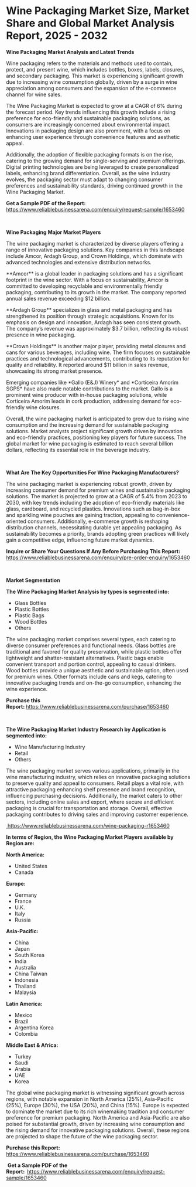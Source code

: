 <p><h1>Wine Packaging Market Size, Market Share and Global Market Analysis Report, 2025 - 2032</h1></p><p><strong>Wine Packaging Market Analysis and Latest Trends</strong></p>
<p><p>Wine packaging refers to the materials and methods used to contain, protect, and present wine, which includes bottles, boxes, labels, closures, and secondary packaging. This market is experiencing significant growth due to increasing wine consumption globally, driven by a surge in wine appreciation among consumers and the expansion of the e-commerce channel for wine sales. </p><p>The Wine Packaging Market is expected to grow at a CAGR of 6% during the forecast period. Key trends influencing this growth include a rising preference for eco-friendly and sustainable packaging solutions, as consumers are increasingly concerned about environmental impact. Innovations in packaging design are also prominent, with a focus on enhancing user experience through convenience features and aesthetic appeal.</p><p>Additionally, the adoption of flexible packaging formats is on the rise, catering to the growing demand for single-serving and premium offerings. Digital printing technologies are being leveraged to create personalized labels, enhancing brand differentiation. Overall, as the wine industry evolves, the packaging sector must adapt to changing consumer preferences and sustainability standards, driving continued growth in the Wine Packaging Market.</p></p>
<p><strong>Get a Sample PDF of the Report:&nbsp;</strong> <a href="https://www.reliablebusinessarena.com/enquiry/request-sample/1653460?utm_campaign=3581&utm_medium=2&utm_source=Github&utm_content=ia&utm_term=16042025&utm_id=wine-packaging">https://www.reliablebusinessarena.com/enquiry/request-sample/1653460</a></p>
<p>&nbsp;</p>
<p><strong>Wine Packaging Major Market Players</strong></p>
<p><p>The wine packaging market is characterized by diverse players offering a range of innovative packaging solutions. Key companies in this landscape include Amcor, Ardagh Group, and Crown Holdings, which dominate with advanced technologies and extensive distribution networks. </p><p>**Amcor** is a global leader in packaging solutions and has a significant footprint in the wine sector. With a focus on sustainability, Amcor is committed to developing recyclable and environmentally friendly packaging, contributing to its growth in the market. The company reported annual sales revenue exceeding $12 billion. </p><p>**Ardagh Group** specializes in glass and metal packaging and has strengthened its position through strategic acquisitions. Known for its emphasis on design and innovation, Ardagh has seen consistent growth. The company’s revenue was approximately $3.7 billion, reflecting its robust presence in wine packaging.</p><p>**Crown Holdings** is another major player, providing metal closures and cans for various beverages, including wine. The firm focuses on sustainable practices and technological advancements, contributing to its reputation for quality and reliability. It reported around $11 billion in sales revenue, showcasing its strong market presence.</p><p>Emerging companies like *Gallo (E&J) Winery* and *Corticeira Amorim SGPS* have also made notable contributions to the market. Gallo is a prominent wine producer with in-house packaging solutions, while Corticeira Amorim leads in cork production, addressing demand for eco-friendly wine closures.</p><p>Overall, the wine packaging market is anticipated to grow due to rising wine consumption and the increasing demand for sustainable packaging solutions. Market analysts project significant growth driven by innovation and eco-friendly practices, positioning key players for future success. The global market for wine packaging is estimated to reach several billion dollars, reflecting its essential role in the beverage industry.</p></p>
<p>&nbsp;</p>
<p><strong>What Are The Key Opportunities For Wine Packaging Manufacturers?</strong></p>
<p><p>The wine packaging market is experiencing robust growth, driven by increasing consumer demand for premium wines and sustainable packaging solutions. The market is projected to grow at a CAGR of 5.4% from 2023 to 2030, with key trends including the adoption of eco-friendly materials like glass, cardboard, and recycled plastics. Innovations such as bag-in-box and sparkling wine pouches are gaining traction, appealing to convenience-oriented consumers. Additionally, e-commerce growth is reshaping distribution channels, necessitating durable yet appealing packaging. As sustainability becomes a priority, brands adopting green practices will likely gain a competitive edge, influencing future market dynamics.</p></p>
<p><strong>Inquire or Share Your Questions If Any Before Purchasing This Report:</strong> <a href="https://www.reliablebusinessarena.com/enquiry/pre-order-enquiry/1653460?utm_campaign=3581&utm_medium=2&utm_source=Github&utm_content=ia&utm_term=16042025&utm_id=wine-packaging">https://www.reliablebusinessarena.com/enquiry/pre-order-enquiry/1653460</a></p>
<p>&nbsp;</p>
<p><strong>Market Segmentation</strong></p>
<p><strong>The Wine Packaging Market Analysis by types is segmented into:</strong></p>
<p><ul><li>Glass Bottles</li><li>Plastic Bottles</li><li>Plastic Bags</li><li>Wood Bottles</li><li>Others</li></ul></p>
<p><p>The wine packaging market comprises several types, each catering to diverse consumer preferences and functional needs. Glass bottles are traditional and favored for quality preservation, while plastic bottles offer lightweight and shatter-resistant alternatives. Plastic bags enable convenient transport and portion control, appealing to casual drinkers. Wood bottles provide a unique aesthetic and sustainable option, often used for premium wines. Other formats include cans and kegs, catering to innovative packaging trends and on-the-go consumption, enhancing the wine experience.</p></p>
<p><strong>Purchase this Report:&nbsp;</strong><a href="https://www.reliablebusinessarena.com/purchase/1653460?utm_campaign=3581&utm_medium=2&utm_source=Github&utm_content=ia&utm_term=16042025&utm_id=wine-packaging">https://www.reliablebusinessarena.com/purchase/1653460</a></p>
<p>&nbsp;</p>
<p><strong>The Wine Packaging Market Industry Research by Application is segmented into:</strong></p>
<p><ul><li>Wine Manufacturing Industry</li><li>Retail</li><li>Others</li></ul></p>
<p><p>The wine packaging market serves various applications, primarily in the wine manufacturing industry, which relies on innovative packaging solutions to preserve quality and appeal to consumers. Retail plays a vital role, with attractive packaging enhancing shelf presence and brand recognition, influencing purchasing decisions. Additionally, the market caters to other sectors, including online sales and export, where secure and efficient packaging is crucial for transportation and storage. Overall, effective packaging contributes to driving sales and improving customer experience.</p></p>
<p><a href="https://www.reliablebusinessarena.com/wine-packaging-r1653460?utm_campaign=3581&utm_medium=2&utm_source=Github&utm_content=ia&utm_term=16042025&utm_id=wine-packaging">&nbsp;https://www.reliablebusinessarena.com/wine-packaging-r1653460</a></p>
<p><strong>In terms of Region, the Wine Packaging Market Players available by Region are:</strong></p>
<p>
    <p> <strong> North America: </strong>
        <ul>
            <li>United States</li>
            <li>Canada</li>
        </ul>
        </p> 
    <p> <strong> Europe: </strong>
        <ul>
            <li>Germany</li>
            <li>France</li>
            <li>U.K.</li>
            <li>Italy</li>
            <li>Russia</li>
        </ul>
        </p> 
    <p> <strong> Asia-Pacific: </strong>
        <ul>
            <li>China</li>
            <li>Japan</li>
            <li>South Korea</li>
            <li>India</li>
            <li>Australia</li>
            <li>China Taiwan</li>
            <li>Indonesia</li>
            <li>Thailand</li>
            <li>Malaysia</li>
        </ul>
        </p> 
    <p> <strong> Latin America: </strong>
        <ul>
            <li>Mexico</li>
            <li>Brazil</li>
            <li>Argentina Korea</li>
            <li>Colombia</li>
        </ul>
        </p> 
    <p> <strong> Middle East & Africa: </strong>
        <ul>
            <li>Turkey</li>
            <li>Saudi</li>
            <li>Arabia</li>
            <li>UAE</li>
            <li>Korea</li>
        </ul>
    </p>
    </p>
<p><p>The global wine packaging market is witnessing significant growth across regions, with notable expansion in North America (25%), Asia-Pacific (25%), Europe (30%), the USA (20%), and China (15%). Europe is expected to dominate the market due to its rich winemaking tradition and consumer preference for premium packaging. North America and Asia-Pacific are also poised for substantial growth, driven by increasing wine consumption and the rising demand for innovative packaging solutions. Overall, these regions are projected to shape the future of the wine packaging sector.</p></p>
<p><strong>Purchase this Report: </strong><a href="https://www.reliablebusinessarena.com/purchase/1653460?utm_campaign=3581&utm_medium=2&utm_source=Github&utm_content=ia&utm_term=16042025&utm_id=wine-packaging">https://www.reliablebusinessarena.com/purchase/1653460</a></p>
<p>&nbsp;<strong>Get a Sample PDF of the Report:&nbsp;&nbsp;</strong><a href="https://www.reliablebusinessarena.com/enquiry/request-sample/1653460?utm_campaign=3581&utm_medium=2&utm_source=Github&utm_content=ia&utm_term=16042025&utm_id=wine-packaging">https://www.reliablebusinessarena.com/enquiry/request-sample/1653460</a></p>
<p><strong></strong></p>
<p><p></p><p></p><p></p></p>